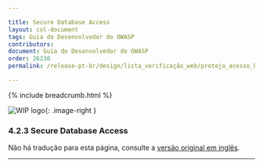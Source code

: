 ```yaml
---

title: Secure Database Access
layout: col-document
tags: Guia do Desenvolvedor do OWASP
contributors:
document: Guia do Desenvolvedor do OWASP
order: 26230
permalink: /release-pt-br/design/lista_verificação_web/proteja_acesso_banco_dados/

---
```


{% include breadcrumb.html %}

<style type="text/css">
.image-right {
  height: 180px;
  display: block;
  margin-left: auto;
  margin-right: auto;
  float: right;
}
</style>

![WIP logo](../../../assets/images/dg_wip.png "Trabalho em andamento"){: .image-right }

### 4.2.3 Secure Database Access

Não há tradução para esta página, consulte a [versão original em inglês][release060203].

----

[release060203]: https://github.com/OWASP/www-project-developer-guide/blob/main/draft/06-design/02-web-app-checklist/03-secure-database-access.md
